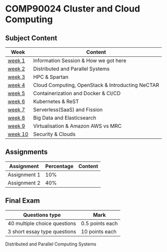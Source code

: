 # COMP90024 Cluster and Cloud Computing
## Subject Content

| Week                            | Content                                          |
| ------------------------------- | ------------------------------------------------ |
| [week 1](../SWEN90016/week1.md) | Information Session & How we got here            |
| [week 2](week%202.md)           | Distributed and Parallel Systems                 |
| [week 3](week%203.md)           | HPC & Spartan                                    |
| [week 4](week%204.md)           | Cloud Computing, OpenStack & Introducting NeCTAR |
| [week 5](week%205.md)           | Containerization and Docker & CI/CD              |
| [week 6](week%206.md)           | Kubernetes & ReST                                |
| [week 7](week%207.md)           | Serverless(SaaS) and Fission                     |
| [week 8](week%208.md)           | Big Data and Elasticsearch                       |
| [week 9](week%209.md)           | Virtualisation & Amazon AWS vs MRC               |
| [week 10](week%2010.md)         | Security & Clouds                                |

## Assignments

| Assignment   | Percentage | Content |
| ------------ | ---------- | ------- |
| Assignment 1 | 10%        |         |
| Assignment 2 | 40%        |         |

## Final Exam

| Questions type               | Mark            |
| ---------------------------- | --------------- |
| 40 multiple choice questions | 0.5 points each |
| 3 short essay type questions | 10 points each  |
Distributed and Parallel Computing Systems